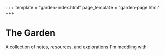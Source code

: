 +++
template = "garden-index.html"
page_template = "garden-page.html"
+++

# The Garden

A collection of notes, resources, and explorations I'm meddling with
